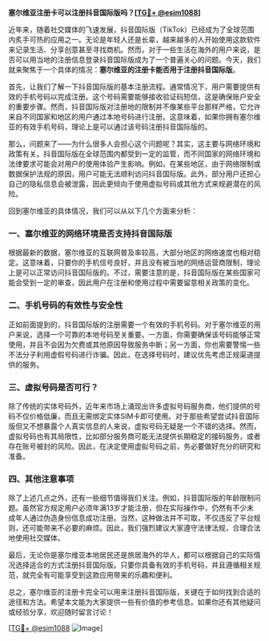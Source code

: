 **塞尔维亚注册卡可以注册抖音国际版吗？[[TG💪+ @esim1088](https://t.me/s/esim1088)]**

近年来，随着社交媒体的飞速发展，抖音国际版（TikTok）已经成为了全球范围内炙手可热的应用之一。无论是年轻人还是长辈，越来越多的人开始使用这款软件来记录生活、分享创意甚至寻找商机。然而，对于一些生活在海外的用户来说，是否可以用当地的注册信息登录抖音国际版成为了一个普遍关心的问题。今天，我们就来聚焦于一个具体的情况：**塞尔维亚的注册卡能否用于注册抖音国际版**。

首先，让我们了解一下抖音国际版的基本注册流程。通常情况下，用户需要提供有效的手机号码以完成注册。这个号码需要能够接收验证码短信，这是确保账户安全的重要步骤。然而，抖音国际版对注册地的限制并不像某些平台那样严格，它允许来自不同国家和地区的用户通过本地号码进行注册。这意味着，如果你拥有塞尔维亚的有效手机号码，理论上是可以通过该号码注册抖音国际版的。

那么，问题来了——为什么很多人会担心这个问题呢？其实，这主要与网络环境和政策有关。抖音国际版在全球范围内都受到一定的监管，而不同国家的网络环境和法律要求可能会对用户的使用体验产生影响。例如，在某些地区，由于网络限制或数据保护法规的原因，用户可能无法顺利访问抖音国际版。此外，部分用户还担心自己的隐私信息会被泄露，因此更倾向于使用虚拟号码或其他方式来规避潜在的风险。

回到塞尔维亚的具体情况，我们可以从以下几个方面来分析：

### 一、塞尔维亚的网络环境是否支持抖音国际版

根据最新的数据，塞尔维亚的互联网普及率较高，大部分地区的网络速度也相对稳定。这意味着，只要你的手机信号良好，并且没有被当地的网络运营商限制，理论上是可以正常访问抖音国际版的。不过，需要注意的是，抖音国际版在某些国家可能会受到一定的审查，因此用户在注册和使用过程中需要留意相关政策的变化。

### 二、手机号码的有效性与安全性

正如前面提到的，抖音国际版的注册需要一个有效的手机号码。对于塞尔维亚的用户来说，选择一个可靠的本地号码至关重要。一方面，你需要确保该号码能够正常使用，并且不会因为欠费或其他原因导致服务中断；另一方面，你也需要警惕一些不法分子利用虚假号码进行诈骗。因此，在选择号码时，建议优先考虑正规渠道提供的服务。

### 三、虚拟号码是否可行？

除了传统的实体号码外，近年来市场上涌现出许多虚拟号码服务商，他们提供的号码不仅价格低廉，而且无需绑定实体SIM卡即可使用。对于那些希望尝试抖音国际版但又不想暴露个人真实信息的人来说，虚拟号码无疑是一个不错的选择。然而，虚拟号码也有其局限性，比如部分服务商可能无法提供长期稳定的接码服务，或者存在账号被封的风险。因此，在决定使用虚拟号码之前，务必要做好充分的研究和准备。

### 四、其他注意事项

除了上述几点之外，还有一些细节值得我们关注。例如，抖音国际版的年龄限制问题。虽然官方规定用户必须年满13岁才能注册，但在实际操作中，仍然有不少未成年人通过伪造身份信息成功注册。当然，这种做法并不可取，不仅违反了平台规则，还可能带来不必要的麻烦。因此，我们强烈建议大家遵守法律法规，合理合法地使用社交媒体。

最后，无论你是塞尔维亚本地居民还是旅居海外的华人，都可以根据自己的实际情况选择适合的方式注册抖音国际版。只要你具备有效的手机号码，并且遵循相关规范，就完全有可能享受到这款应用带来的乐趣和便利。

总之，塞尔维亚的注册卡完全可以用来注册抖音国际版，关键在于如何找到合适的途径和方法。希望本文能为大家提供一些有价值的参考信息。如果你还有其他疑问或经验分享，欢迎随时留言讨论！

[[TG💪+ @esim1088](https://t.me/s/esim1088) ![Image](https://i.postimg.cc/4NQfJmqS/Snipaste-2025-05-13-00-14-12.png)]